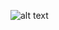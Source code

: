 ![alt text](https://uploads-ssl.webflow.com/6105315644a26f77912a1ada/63eea844ae4e3022154e2878_Holberton.png)


